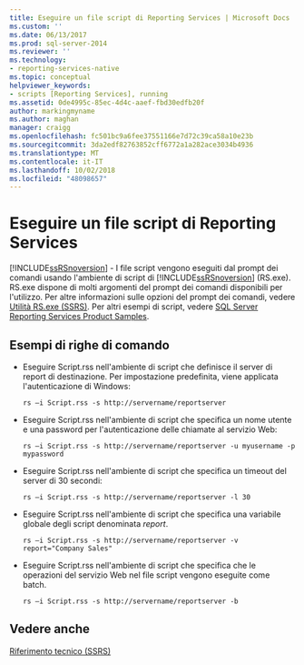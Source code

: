 ```yaml
---
title: Eseguire un file script di Reporting Services | Microsoft Docs
ms.custom: ''
ms.date: 06/13/2017
ms.prod: sql-server-2014
ms.reviewer: ''
ms.technology:
- reporting-services-native
ms.topic: conceptual
helpviewer_keywords:
- scripts [Reporting Services], running
ms.assetid: 0de4995c-85ec-4d4c-aaef-fbd30edfb20f
author: markingmyname
ms.author: maghan
manager: craigg
ms.openlocfilehash: fc501bc9a6fee37551166e7d72c39ca58a10e23b
ms.sourcegitcommit: 3da2edf82763852cff6772a1a282ace3034b4936
ms.translationtype: MT
ms.contentlocale: it-IT
ms.lasthandoff: 10/02/2018
ms.locfileid: "48098657"
---
```

# <a name="run-a-reporting-services-script-file"></a>Eseguire un file script di Reporting Services
  [!INCLUDE[ssRSnoversion](../../includes/ssrsnoversion-md.md)] - I file script vengono eseguiti dal prompt dei comandi usando l'ambiente di script di [!INCLUDE[ssRSnoversion](../../includes/ssrsnoversion-md.md)] (RS.exe). RS.exe dispone di molti argomenti del prompt dei comandi disponibili per l'utilizzo. Per altre informazioni sulle opzioni del prompt dei comandi, vedere [Utilità RS.exe &#40;SSRS&#41;](rs-exe-utility-ssrs.md). Per altri esempi di script, vedere [SQL Server Reporting Services Product Samples](http://go.microsoft.com/fwlink/?LinkId=177889).  
  
## <a name="sample-command-lines"></a>Esempi di righe di comando  
  
-   Eseguire Script.rss nell'ambiente di script che definisce il server di report di destinazione. Per impostazione predefinita, viene applicata l'autenticazione di Windows:  
  
    ```  
    rs –i Script.rss -s http://servername/reportserver  
    ```  
  
-   Eseguire Script.rss nell'ambiente di script che specifica un nome utente e una password per l'autenticazione delle chiamate al servizio Web:  
  
    ```  
    rs –i Script.rss -s http://servername/reportserver -u myusername -p mypassword  
    ```  
  
-   Eseguire Script.rss nell'ambiente di script che specifica un timeout del server di 30 secondi:  
  
    ```  
    rs –i Script.rss -s http://servername/reportserver -l 30  
    ```  
  
-   Eseguire Script.rss nell'ambiente di script che specifica una variabile globale degli script denominata *report*.  
  
    ```  
    rs –i Script.rss -s http://servername/reportserver -v report="Company Sales"  
    ```  
  
-   Eseguire Script.rss nell'ambiente di script che specifica che le operazioni del servizio Web nel file script vengono eseguite come batch.  
  
    ```  
    rs –i Script.rss -s http://servername/reportserver -b  
    ```  
  
## <a name="see-also"></a>Vedere anche  
 [Riferimento tecnico &#40;SSRS&#41;](../technical-reference-ssrs.md)  
  
  
